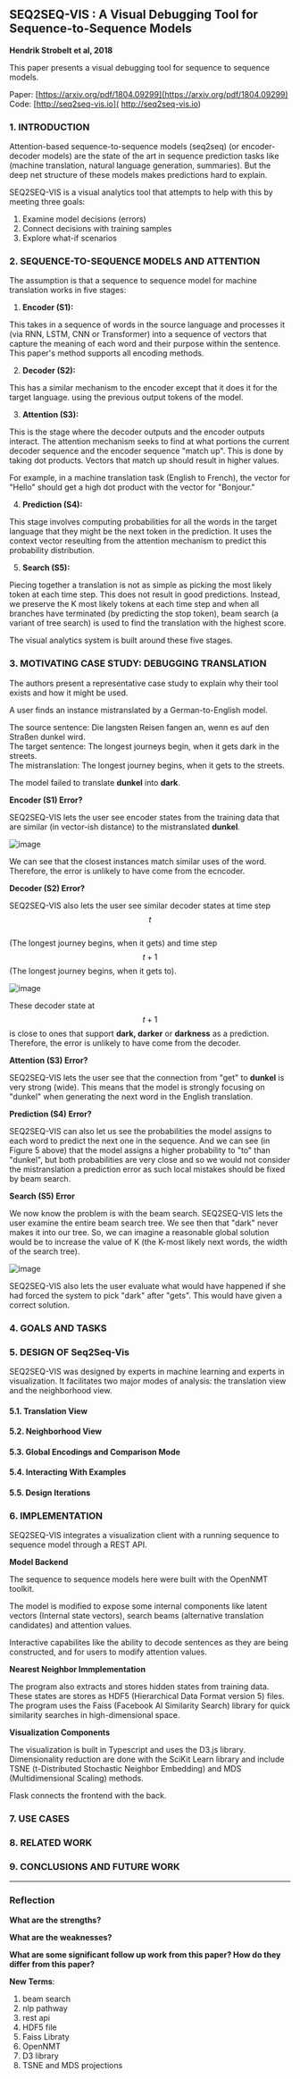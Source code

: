 ## SEQ2SEQ-VIS : A Visual Debugging Tool for Sequence-to-Sequence Models

**Hendrik Strobelt et al, 2018**

This paper presents a visual debugging tool for sequence to sequence models.

Paper: [https://arxiv.org/pdf/1804.09299](https://arxiv.org/pdf/1804.09299)     
Code:  [http://seq2seq-vis.io]( http://seq2seq-vis.io)

### 1. INTRODUCTION

Attention-based sequence-to-sequence models (seq2seq) (or encoder-decoder models) are the state of the art in sequence prediction tasks 
like (machine translation, natural language generation, summaries). But the deep net structure of these models makes predictions 
hard to explain.

SEQ2SEQ-VIS is a visual analytics tool that attempts to help with this by meeting three goals:
1. Examine model decisions (errors)
2. Connect decisions with training samples
3. Explore what-if scenarios

### 2. SEQUENCE-TO-SEQUENCE MODELS AND ATTENTION

The assumption is that a sequence to sequence model for machine translation works in five stages:

1. **Encoder (S1):**   

This takes in a sequence of words in the source language and processes it (via RNN, LSTM, CNN or 
Transformer) into a sequence of vectors that capture the meaning 
of each word and their purpose within the sentence. 
This paper's method supports all encoding methods.

2. **Decoder (S2):**

This has a similar mechanism to the encoder except that it does it for the target language. 
using the previous output tokens of the model.

3. **Attention (S3):**

This is the stage where the decoder outputs and the encoder outputs interact. The attention mechanism seeks 
to find at what portions the current decoder sequence and the encoder sequence "match up". This is done by taking dot products.
Vectors that match up should result in higher values.

For example, in a machine translation task (English to French), the vector for "Hello" should get a high dot product with the vector for "Bonjour."

4. **Prediction (S4):**

This stage involves computing probabilities for all the words in the target language that they might be 
the next token in the prediction. It uses the context vector reseulting from the attention mechanism 
to predict this probability distribution.

5. **Search (S5):**

Piecing together a translation is not as simple as picking the most likely token at each time step. 
This does not result in good predictions. 
Instead, we preserve the K most likely tokens at each time step
and when all branches have terminated (by predicting the stop token),
beam search (a variant of tree search) is used to find the translation with the highest score.

The visual analytics system is built around these five stages.

### 3. MOTIVATING CASE STUDY: DEBUGGING TRANSLATION

The authors present a representative case study to explain why their tool exists and 
how it might be used.

A user finds an instance mistranslated by a German-to-English model.

The source sentence: Die langsten Reisen fangen an, wenn es auf den Straßen dunkel wird.   
The target sentence: The longest journeys begin, when it gets dark in the streets.       
The mistranslation:  The longest journey begins, when it gets to the streets.

The model failed to translate **dunkel** into **dark**.

**Encoder (S1) Error?**

SEQ2SEQ-VIS lets the user see encoder states from the training data
that are similar (in vector-ish distance) to 
the mistranslated **dunkel**. 

![image](https://github.com/user-attachments/assets/3ea43d42-afee-4759-ba06-21898e363c21)

We can see that the closest instances match similar uses of the word. Therefore, 
the error is unlikely to have come from the ecncoder.

**Decoder (S2) Error?**

SEQ2SEQ-VIS also lets the user see similar decoder states at time step $$t$$  
(The longest journey begins, when it gets) and time step $$t+1$$ 
(The longest journey begins, when it gets to). 

![image](https://github.com/user-attachments/assets/3720e924-e74f-439e-a25f-d7830e6fc9c8)

These decoder state at $$t+1$$ is close to ones that support **dark, darker** 
or **darkness** as a prediction. Therefore, 
the error is unlikely to have come from the decoder.

**Attention (S3) Error?**

SEQ2SEQ-VIS lets the user see that the connection from "get" to **dunkel** 
is very strong (wide). This means that the model is strongly focusing on 
"dunkel" when generating the next word in the English translation.

**Prediction (S4) Error?**

SEQ2SEQ-VIS can also let us see the probabilities the model assigns to each word
to predict the next one in the sequence. 
And we can see (in Figure 5 above) that the model assigns a higher probability to "to" than "dunkel", but 
both probabilities are very close and so we would not consider the mistranslation a prediction error
as such local mistakes should be fixed by beam search.

**Search (S5) Error**

We now know the problem is with the beam search. 
SEQ2SEQ-VIS lets the user examine the entire beam search tree. 
We see then that "dark" never makes it into our tree. 
So, we can imagine a reasonable global solution would be to
increase the value of K (the K-most likely next words, the width of the search tree).

![image](https://github.com/user-attachments/assets/2dbb4738-8089-4f8d-b52e-45a1b51eb65f)

SEQ2SEQ-VIS also lets the user evaluate what would have happened 
if she had forced the system to pick "dark" after "gets". This would have given a correct solution.

### 4. GOALS AND TASKS

### 5. DESIGN OF Seq2Seq-Vis

SEQ2SEQ-VIS was designed by experts in machine learning and experts in visualization. 
It facilitates two major modes of analysis: the translation view and the neighborhood view.

#### 5.1. Translation View

#### 5.2. Neighborhood View

#### 5.3. Global Encodings and Comparison Mode

#### 5.4. Interacting With Examples

#### 5.5. Design Iterations

### 6. IMPLEMENTATION

SEQ2SEQ-VIS integrates a visualization client 
with a running sequence to sequence model through a REST API.

**Model Backend**

The sequence to sequence models here were built with the OpenNMT toolkit.

The model is modified to expose some internal components 
like latent vectors (Internal state vectors), 
search beams (alternative translation candidates) and attention values.

Interactive capabilites like the ability to decode
sentences as they are being constructed, 
and for users to modify attention values.

**Nearest Neighbor Immplementation**

The program also extracts and stores
hidden states from training data. These states are stores as HDF5 
(Hierarchical Data Format version 5) files.
The program uses the Faiss (Facebook AI Similarity Search) library 
for quick similarity searches in high-dimensional space. 

**Visualization Components**

The visualization is built in Typescript and uses the D3.js library. 
Dimensionality reduction are done with the SciKit Learn 
library and include TSNE (t-Distributed Stochastic Neighbor Embedding) 
and MDS (Multidimensional Scaling) methods.

Flask connects the frontend with the back.

### 7. USE CASES

### 8. RELATED WORK

### 9. CONCLUSIONS AND FUTURE WORK


---

### Reflection      

**What are the strengths?** 


**What are the weaknesses?**      


**What are some significant follow up work from this paper? How do they differ from this paper?**   

**New Terms**:
1. beam search 
2. nlp pathway   
3. rest api
4. HDF5 file
5. Faiss Libraty
6. OpenNMT
7. D3 library
8. TSNE and MDS projections


